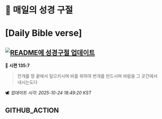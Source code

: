 # 🙏 매일의 성경 구절
# [Daily Bible verse]
## [![README에 성경구절 업데이트](https://github.com/DONGSUKA/first_test/actions/workflows/update-readme-bible.yml/badge.svg)](https://github.com/DONGSUKA/first_test/actions/workflows/update-readme-bible.yml)
<!-- START_BIBLE_VERSE -->
📖 **시편 135:7**
> 안개를 땅 끝에서 일으키시며 비를 위하여 번개를 만드시며 바람을 그 곳간에서 내시는도다

🕊️ _업데이트 시각: 2025-10-24 18:49:20 KST_
  <!-- END_BIBLE_VERSE -->
## GITHUB_ACTION
